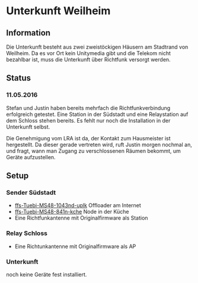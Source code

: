 # Unterkunft Weilheim

## Information
Die Unterkunft besteht aus zwei zweistöckigen Häusern am Stadtrand von Weilheim. Da es vor Ort kein Unitymedia gibt und die Telekom nicht bezahlbar ist, muss die Unterkunft über Richtfunk versorgt werden. 

## Status
### 11.05.2016
Stefan und Justin haben bereits mehrfach die Richtfunkverbindung erfolgreich getestet. Eine Station in der Südstadt und eine Relaystation auf dem Schloss stehen bereits. Es fehlt nur noch die Installation in der Unterkunft selbst.

Die Genehmigung vom LRA ist da, der Kontakt zum Hausmeister ist hergestellt. Da dieser gerade vertreten wird, ruft Justin morgen nochmal an, und fragt, wann man Zugang zu verschlossenen Räumen bekommt, um Geräte aufzustellen.

## Setup

### Sender Südstadt
* [ffs-Tuebi-MS48-1043nd-uplk](ffs-Tuebi-MS48-1043nd-uplk.sh) Offloader am Internet
* [ffs-Tuebi-MS48-841n-kche](ffs-Tuebi-MS48-841n-kche.sh) Node in der Küche
* Eine Richtfunkantenne mit Originalfirmware als Station

### Relay Schloss
* Eine Richtunkantenne mit Originalfirmware als AP

### Unterkunft
noch keine Geräte fest installiert.
